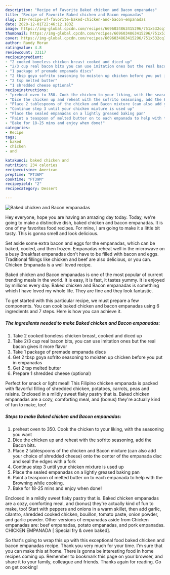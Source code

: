 ```yaml
---
description: "Recipe of Favorite Baked chicken and Bacon empanadas"
title: "Recipe of Favorite Baked chicken and Bacon empanadas"
slug: 319-recipe-of-favorite-baked-chicken-and-bacon-empanadas
date: 2020-12-01T22:46:12.183Z
image: https://img-global.cpcdn.com/recipes/6696034863415296/751x532cq70/baked-chicken-and-bacon-empanadas-recipe-main-photo.jpg
thumbnail: https://img-global.cpcdn.com/recipes/6696034863415296/751x532cq70/baked-chicken-and-bacon-empanadas-recipe-main-photo.jpg
cover: https://img-global.cpcdn.com/recipes/6696034863415296/751x532cq70/baked-chicken-and-bacon-empanadas-recipe-main-photo.jpg
author: Randy Moran
ratingvalue: 4.8
reviewcount: 33117
recipeingredient:
- "2 cooked boneless chicken breast cooked and diced up"
- "2/3 cup real bacon bits you can use imitation ones but the real bacon gives it more flavor"
- "1 package of premade empanada discs"
- "2 tbsp goya sofrito seasoning to moisten up chicken before you put in empanadas"
- "2 tsp melted butter"
- "1 shredded cheese optional"
recipeinstructions:
- "preheat oven to 350. Cook the chicken to your liking, with the seasoning you want"
- "Dice the chicken up and reheat with the sofrito seasoning, add the Bacon bits."
- "Place 2 tablespoons of the chicken and Bacon mixture (can also add your choice of shredded cheese) onto the center of the empanada disc and seal the edges with a fork"
- "Continue step 3 until your chicken mixture is used up"
- "Place the sealed empanadas on a lightly greased baking pan"
- "Paint a teaspoon of melted butter on to each empanada to help with the Browning while cooking."
- "Bake for 18-25 mins and enjoy when done!"
categories:
- Recipe
tags:
- baked
- chicken
- and

katakunci: baked chicken and 
nutrition: 234 calories
recipecuisine: American
preptime: "PT36M"
cooktime: "PT39M"
recipeyield: "2"
recipecategory: Dessert

---
```



![Baked chicken and Bacon empanadas](https://img-global.cpcdn.com/recipes/6696034863415296/751x532cq70/baked-chicken-and-bacon-empanadas-recipe-main-photo.jpg)

Hey everyone, hope you are having an amazing day today. Today, we're going to make a distinctive dish, baked chicken and bacon empanadas. It is one of my favorites food recipes. For mine, I am going to make it a little bit tasty. This is gonna smell and look delicious.

Set aside some extra bacon and eggs for the empanadas, which can be baked, cooled, and then frozen. Empanadas reheat well in the microwave on a busy Breakfast empanadas don&#39;t have to be filled with bacon and eggs. Traditional fillings like chicken and beef are also delicious, or you can. Chicken Empanada is a well loved recipe.

Baked chicken and Bacon empanadas is one of the most popular of current trending meals in the world. It is easy, it is fast, it tastes yummy. It is enjoyed by millions every day. Baked chicken and Bacon empanadas is something which I have loved my whole life. They are fine and they look fantastic.


To get started with this particular recipe, we must prepare a few components. You can cook baked chicken and bacon empanadas using 6 ingredients and 7 steps. Here is how you can achieve it.

<!--inarticleads1-->

##### The ingredients needed to make Baked chicken and Bacon empanadas:

1. Take 2 cooked boneless chicken breast, cooked and diced up
1. Take 2/3 cup real bacon bits, you can use imitation ones but the real bacon gives it more flavor
1. Take 1 package of premade empanada discs
1. Get 2 tbsp goya sofrito seasoning to moisten up chicken before you put in empanadas
1. Get 2 tsp melted butter
1. Prepare 1 shredded cheese (optional)


Perfect for snack or light meal! This Filipino chicken empanada is packed with flavorful filling of shredded chicken, potatoes, carrots, peas and raisins. Enclosed in a mildly sweet flaky pastry that is. Baked chicken empanadas are a cozy, comforting meal, and (bonus) they&#39;re actually kind of fun to make, too! 

<!--inarticleads2-->

##### Steps to make Baked chicken and Bacon empanadas:

1. preheat oven to 350. Cook the chicken to your liking, with the seasoning you want
1. Dice the chicken up and reheat with the sofrito seasoning, add the Bacon bits.
1. Place 2 tablespoons of the chicken and Bacon mixture (can also add your choice of shredded cheese) onto the center of the empanada disc and seal the edges with a fork
1. Continue step 3 until your chicken mixture is used up
1. Place the sealed empanadas on a lightly greased baking pan
1. Paint a teaspoon of melted butter on to each empanada to help with the Browning while cooking.
1. Bake for 18-25 mins and enjoy when done!


Enclosed in a mildly sweet flaky pastry that is. Baked chicken empanadas are a cozy, comforting meal, and (bonus) they&#39;re actually kind of fun to make, too! Start with peppers and onions in a warm skillet, then add garlic, cilantro, shredded cooked chicken, bouillon, tomato paste, onion powder, and garlic powder. Other versions of empanadas aside from Chicken empanadas are: beef empanadas, potato empanadas, and pork empanadas. CHICKEN EMPANADA [ Special fry &amp; oven baked]. 

So that's going to wrap this up with this exceptional food baked chicken and bacon empanadas recipe. Thank you very much for your time. I'm sure that you can make this at home. There is gonna be interesting food in home recipes coming up. Remember to bookmark this page on your browser, and share it to your family, colleague and friends. Thanks again for reading. Go on get cooking!
